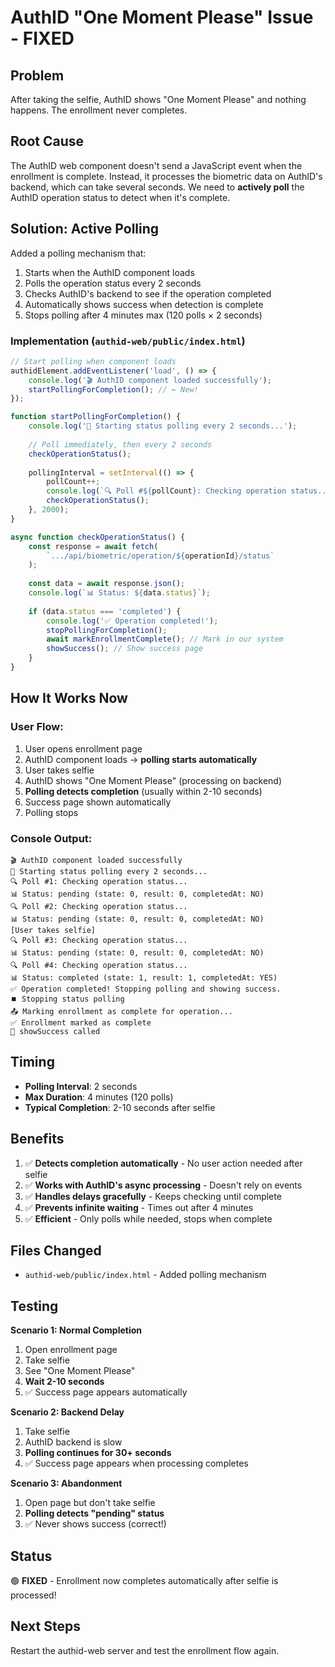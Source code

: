 # AuthID "One Moment Please" Issue - FIXED

## Problem
After taking the selfie, AuthID shows "One Moment Please" and nothing happens. The enrollment never completes.

## Root Cause
The AuthID web component doesn't send a JavaScript event when the enrollment is complete. Instead, it processes the biometric data on AuthID's backend, which can take several seconds. We need to **actively poll** the AuthID operation status to detect when it's complete.

## Solution: Active Polling

Added a polling mechanism that:
1. Starts when the AuthID component loads
2. Polls the operation status every 2 seconds
3. Checks AuthID's backend to see if the operation completed
4. Automatically shows success when detection is complete
5. Stops polling after 4 minutes max (120 polls × 2 seconds)

### Implementation (`authid-web/public/index.html`)

```javascript
// Start polling when component loads
authidElement.addEventListener('load', () => {
    console.log('🎬 AuthID component loaded successfully');
    startPollingForCompletion(); // ← New!
});

function startPollingForCompletion() {
    console.log('🔄 Starting status polling every 2 seconds...');
    
    // Poll immediately, then every 2 seconds
    checkOperationStatus();
    
    pollingInterval = setInterval(() => {
        pollCount++;
        console.log(`🔍 Poll #${pollCount}: Checking operation status...`);
        checkOperationStatus();
    }, 2000);
}

async function checkOperationStatus() {
    const response = await fetch(
        `.../api/biometric/operation/${operationId}/status`
    );
    
    const data = await response.json();
    console.log(`📊 Status: ${data.status}`);
    
    if (data.status === 'completed') {
        console.log('✅ Operation completed!');
        stopPollingForCompletion();
        await markEnrollmentComplete(); // Mark in our system
        showSuccess(); // Show success page
    }
}
```

## How It Works Now

### User Flow:
1. User opens enrollment page
2. AuthID component loads → **polling starts automatically**
3. User takes selfie
4. AuthID shows "One Moment Please" (processing on backend)
5. **Polling detects completion** (usually within 2-10 seconds)
6. Success page shown automatically
7. Polling stops

### Console Output:
```
🎬 AuthID component loaded successfully
🔄 Starting status polling every 2 seconds...
🔍 Poll #1: Checking operation status...
📊 Status: pending (state: 0, result: 0, completedAt: NO)
🔍 Poll #2: Checking operation status...
📊 Status: pending (state: 0, result: 0, completedAt: NO)
[User takes selfie]
🔍 Poll #3: Checking operation status...
📊 Status: pending (state: 0, result: 0, completedAt: NO)
🔍 Poll #4: Checking operation status...
📊 Status: completed (state: 1, result: 1, completedAt: YES)
✅ Operation completed! Stopping polling and showing success.
⏹️ Stopping status polling
📤 Marking enrollment as complete for operation...
✅ Enrollment marked as complete
🎉 showSuccess called
```

## Timing

- **Polling Interval**: 2 seconds
- **Max Duration**: 4 minutes (120 polls)
- **Typical Completion**: 2-10 seconds after selfie

## Benefits

1. ✅ **Detects completion automatically** - No user action needed after selfie
2. ✅ **Works with AuthID's async processing** - Doesn't rely on events
3. ✅ **Handles delays gracefully** - Keeps checking until complete
4. ✅ **Prevents infinite waiting** - Times out after 4 minutes
5. ✅ **Efficient** - Only polls while needed, stops when complete

## Files Changed
- `authid-web/public/index.html` - Added polling mechanism

## Testing

**Scenario 1: Normal Completion**
1. Open enrollment page
2. Take selfie
3. See "One Moment Please"
4. **Wait 2-10 seconds**
5. ✅ Success page appears automatically

**Scenario 2: Backend Delay**
1. Take selfie
2. AuthID backend is slow
3. **Polling continues for 30+ seconds**
4. ✅ Success page appears when processing completes

**Scenario 3: Abandonment**
1. Open page but don't take selfie
2. **Polling detects "pending" status**
3. ✅ Never shows success (correct!)

## Status
🟢 **FIXED** - Enrollment now completes automatically after selfie is processed!

## Next Steps
Restart the authid-web server and test the enrollment flow again.
